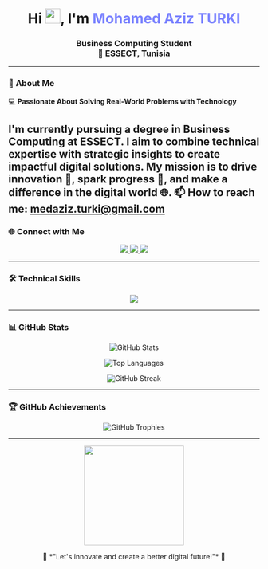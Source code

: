 <h1 align="center">
  Hi <img src="https://media.giphy.com/media/hvRJCLFzcasrR4ia7z/giphy.gif" width="30px" alt="waving hand">, I'm <span style="color: #7A82FF;">Mohamed Aziz TURKI</span>
</h1>

<h3 align="center">Business Computing Student<br> 📍 ESSECT, Tunisia</h3>

---

### 🚀 **About Me**

💻 **Passionate About Solving Real-World Problems with Technology**  

I'm currently pursuing a degree in **Business Computing** at **ESSECT**. I aim to combine technical expertise with strategic insights to create impactful digital solutions. My mission is to **drive innovation** 🌟, **spark progress** 🚀, and **make a difference** in the digital world 🌐.
📫 How to reach me: **medaziz.turki@gmail.com**  
---

### 🌐 **Connect with Me**
<p align="center">
  <a href="https://twitter.com/mazizturki" target="_blank">
    <img src="https://img.shields.io/badge/Twitter-%231DA1F2?style=for-the-badge&logo=twitter&logoColor=white" />
  </a>
  <a href="https://linkedin.com/in/mazizturki" target="_blank">
    <img src="https://img.shields.io/badge/LinkedIn-%230077B5?style=for-the-badge&logo=linkedin&logoColor=white" />
  </a>
  <a href="mailto:medaziz.turki@gmail.com">
    <img src="https://img.shields.io/badge/Email-%23D14836?style=for-the-badge&logo=gmail&logoColor=white" />
  </a>
</p>

---

### 🛠️ **Technical Skills**

<p align="center">
  <img src="https://skillicons.dev/icons?i=html,css,js,java,python,c,php,mysql,oracle,spring" />
</p>

---

### 📊 **GitHub Stats**

<p align="center">
  <img src="https://github-readme-stats.vercel.app/api?username=mazizturki&show_icons=true&theme=radical&hide_border=true" alt="GitHub Stats" />
</p>

<p align="center">
  <img src="https://github-readme-stats.vercel.app/api/top-langs/?username=mazizturki&layout=compact&theme=radical&hide_border=true" alt="Top Languages" />
</p>

<p align="center">
  <img src="https://github-readme-streak-stats.herokuapp.com/?user=mazizturki&theme=radical&hide_border=true" alt="GitHub Streak" />
</p>

---

### 🏆 **GitHub Achievements**

<p align="center">
  <img src="https://github-profile-trophy.vercel.app/?username=mazizturki&theme=radical&margin-w=10&margin-h=10&column=6" alt="GitHub Trophies" />
</p>

---

<p align="center">
  <img src="https://media.giphy.com/media/13HgwGsXF0aiGY/giphy.gif" width="200" />
</p>

<p align="center">
  🚀 *"Let's innovate and create a better digital future!"* 🚀
</p>

